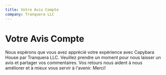```yaml
---
title: Votre Avis Compte
company: Tranquera LLC
---
```


# Votre Avis Compte

Nous espérons que vous avez apprécié votre expérience avec Capybara House par Tranquera LLC. Veuillez prendre un moment pour nous laisser un avis et partager vos commentaires. Vos retours nous aident à nous améliorer et à mieux vous servir à l'avenir. Merci!
